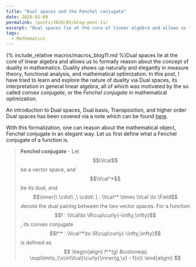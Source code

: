 ```yaml
---
title: "Dual spaces and the Fenchel conjugate"
date: 2020-02-09
permalink: /posts/2020/02/blog-post-11/
excerpt: "Dual spaces lie at the core of linear algebra and allows us to formally reason about the concept of duality in mathematics. Duality shows up naturally and elegantly in measure theory, functional analysis, and mathematical optimization. In this post, I have tried to learn and explore the nature of duality via Dual spaces, its interpretation in general linear algebra, all of which was motivated by the so called _convex conjugate_, or the _Fenchel conjugate_ in mathematical optimization."
tags:
  - Mathematics
---
```


{% include_relative macros/macros_blog11.md %}Dual spaces lie at the core of linear algebra and allows us to formally reason about the concept of duality in mathematics. Duality shows up naturally and elegantly in measure theory, functional analysis, and mathematical optimization. In this post, I have tried to learn and explore the nature of duality via Dual spaces, its interpretation in general linear algebra, all of which was motivated by the so called _convex conjugate_, or the _Fenchel conjugate_ in mathematical optimization.

An introduction to Dual spaces, Dual basis, Transposition, and higher order Dual spaces has been covered via a note which can be found [here]().

With this formalization, one can reason about the mathematical object, Fenchel conjugate in an elegant way. Let us first define what a Fenchel conjugate of a function is.

> **Fenchel conjugate** - Let $$\Vcal$$ be a vector space, and $$\Vcal^*$$ be its dual, and $$\inner{\ \cdot\ ,\ \cdot\ } : \Vcal^* \times \Vcal \to \Field$$ denote the dual pairing between the two vector spaces. For a function $$f : \Vcal\to \R\cup\curly{-\infty,\infty}$$, its convex conjugate $$f^* : \Vcal^*\to \R\cup\curly{-\infty,\infty}$$ is defined as
> $$
> \begin{align}
> f^*(g) &\coloneqq \sup\limits_{\x\in\Vcal}\curly{\inner{g,\x} - f(x)}
> \end{aligm}
> $$
